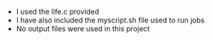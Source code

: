 - I used the life.c provided
- I have also included the myscript.sh file used to run jobs
- No output files were used in this project
